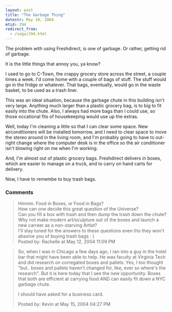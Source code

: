 ```yaml
---
layout: post
title: "The Garbage Thing"
datestr: May 10, 2004
mtid: 294
redirect_from:
  - /saga/294.html
---
```


The problem with using Freshdirect, is one of garbage.  Or rather, getting rid of garbage.

It is the little things that annoy you, ya know?

I used to go to C-Town, the crappy grocery store across the street, a couple times a week.  I'd come home with a couple of bags of stuff.  The stuff would go in the fridge or whatever.  That bags, eventually, would go in the waste basket, to be used as a trash liner.

This was an ideal situation, because the garbage chute in this building isn't very large.  Anything much larger than a plastic grocery bag, is to big to fit easily into the chute.  Also, I always had more bags than I could use, so those occational fits of housekeeping would use up the extras.

Well, today I'm cleaning a little so that I can clear some space.  New airconditioners will be installed tomorrow, and I need to clear space to move the stereo around in the living room, and I'm probably going to have to out-right change where the computer desk is in the office so the air conditioner isn't blowing right on me when I'm working.

And, I'm almost out of plastic grocery bags.  Freshdirect delivers in boxes, which are easier to manage on a truck, and to carry on hand carts for delivery.

Now, I have to remembe to buy trash bags.

### Comments

<blockquote>
Hmmm. Food in Boxes, or Food in Bags? <br />
How can one decide this great question of the Universe?<br />
Can you fill a box with trash and then dump the trash down the chute?<br />
Why not make modern art/sculpture out of the boxes and launch a new carreer as a non-starving Artist?<br />
I'll stay tuned for the answers to these questions even tho they won't absolve you of buying trash bags : )
<div class="post-meta">Posted by: Rachelle at May 12, 2004 11:09 PM</div> </blockquote>
<blockquote>
So, when I was in Chicago a few days ago, I ran into a guy in the hotel bar that might have been able to help. He was faculty at Virginia Tech and did research on corregated boxes and pallets. Yes, I too thought "but.. boxes and pallets haven't changed for, like, ever so where's the research". But it is here today that I see the new opportunity. Boxes that both are efficient at carrying food AND can easily fit down a NYC garbage chute. 

I should have asked for a business card. 
<div class="post-meta">Posted by: Kevin at May 15, 2004 04:27 PM</div> </blockquote>

